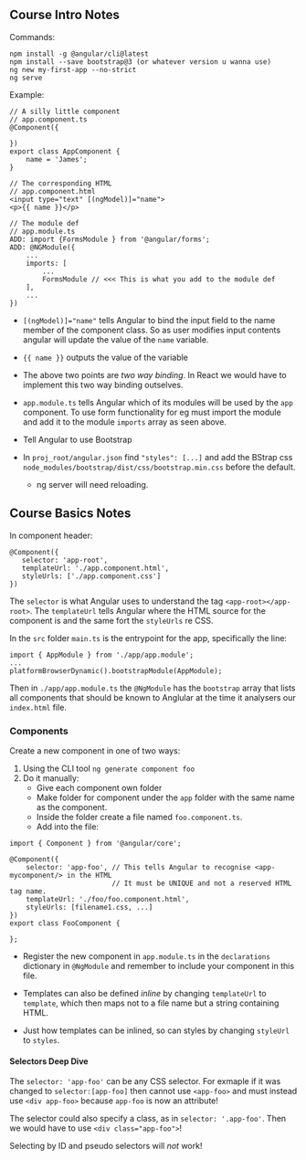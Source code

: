## Course Intro Notes

Commands:

```
npm install -g @angular/cli@latest
npm install --save bootstrap@3 (or whatever version u wanna use)
ng new my-first-app --no-strict
ng serve
```

Example:

```
// A silly little component
// app.component.ts
@Component({

})
export class AppComponent {
    name = 'James';
}

// The corresponding HTML
// app.component.html
<input type="text" [(ngModel)]="name">
<p>{{ name }}</p>

// The module def
// app.module.ts
ADD: import {FormsModule } from '@angular/forms';
ADD: @NGModule({
    ...
    imports: [
        ...
        FormsModule // <<< This is what you add to the module def
    ],
    ...
})
```

* `[(ngModel)]="name"` tells Angular to bind the input field to the name member of the component class. So as user modifies input contents angular will update the value of the `name` variable.
* `{{ name }}` outputs the value of the variable
* The above two points are *two way binding*. In React we would have to implement this two way binding outselves.
* `app.module.ts` tells Angular which of its modules will be used by the `app` component. To use form functionality for eg must import the module and add it to the module `imports` array as seen above.

* Tell Angular to use Bootstrap
* In `proj_root/angular.json` find `"styles": [...]` and add the BStrap css `node_modules/bootstrap/dist/css/bootstrap.min.css` before the default.
  * ng server will need reloading.


## Course Basics Notes
In component header:

```
@Component({
   selector: 'app-root',
   templateUrl: './app.component.html',
   styleUrls: ['./app.component.css']
})
```

The `selector` is what Angular uses to understand the tag `<app-root></app-root>`. The `templateUrl` tells
Angular where the HTML source for the component is and the same fort the `styleUrls` re CSS.

In the `src` folder `main.ts` is the entrypoint for the app, specifically the line:

```
import { AppModule } from './app/app.module';
...
platformBrowserDynamic().bootstrapModule(AppModule);
```

Then in `./app/app.module.ts` the `@NgModule` has the `bootstrap` array that lists all components that should
be known to Anglular at the time it analysers our `index.html` file.


### Components
Create a new component in one of two ways:

1. Using the CLI tool `ng generate component foo`
2. Do it manually:
    * Give each component own folder
    * Make folder for component under the `app` folder with the same name as the component.
    * Inside the folder create a file named `foo.component.ts`.
    * Add into the file:
```
import { Component } from '@angular/core';

@Component({
    selector: 'app-foo', // This tells Angular to recognise <app-mycomponent/> in the HTML
                         // It must be UNIQUE and not a reserved HTML tag name.
    templateUrl: './foo/foo.component.html',
    styleUrls: [filename1.css, ...]
})
export class FooComponent {

};
```
   * Register the new component in `app.module.ts` in the `declarations` dictionary in `@NgModule`
     and remember to include your component in this file.


* Templates can also be defined *inline* by changing `templateUrl` to `template`, which then maps
  not to a file name but a string containing HTML.
* Just how templates can be inlined, so can styles by changing `styleUrl` to `styles`.

#### Selectors Deep Dive
The `selector: 'app-foo'` can be any CSS selector. For exmaple if it was changed to `selector:[app-foo]`
then cannot use `<app-foo>` and must instead use `<div app-foo>` because `app-foo` is now an attribute!

The selector could also specify a class, as in `selector: '.app-foo'`. Then we would have to use
`<div class="app-foo">`!

Selecting by ID and pseudo selectors will *not* work!


